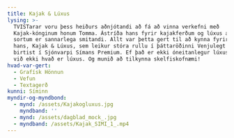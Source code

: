 ```yaml
---
title: Kajak & Lúxus
lysing: >-
  TVISTarar voru þess heiðurs aðnjótandi að fá að vinna verkefni með
  Kajak-kónginum honum Tomma. Ástríða hans fyrir kajakferðum og lúxus af öllum
  sortum er sannarlega smitandi. Allt var þetta gert til að kynna fyrirtækið
  hans, Kajak & Lúxus, sem leikur stóra rullu í þáttaröðinni Venjulegt fólk sem
  birtist í Sjónvarpi Símans Premium. Ef það er ekki óneitanlegur lúxus þá vitum
  við ekki hvað er lúxus. Og munið að tilkynna skelfiskofnæmi!
hvad-var-gert:
  - Grafísk Hönnun
  - Vefun
  - Textagerð
kunni: Síminn
myndir-og-myndbond:
  - mynd: /assets/Kajakogluxus.jpg
    myndband: ''
  - mynd: /assets/dagblad_mock_.jpg
  - myndband: /assets/Kajak_SIMI_1_.mp4
---
```


